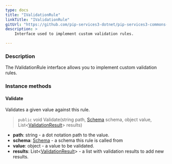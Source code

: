 ```yaml
---
type: docs
title: "IValidationRule"
linkTitle: "IValidationRule"
gitUrl: "https://github.com/pip-services3-dotnet/pip-services3-commons-dotnet"
description: >
    Interface used to implement custom validation rules.

---
```


### Description

The IValidationRule interface allows you to implement custom validation rules.

### Instance methods

#### Validate
Validates a given value against this rule.

> `public` void Validate(string path, [Schema](../schema) schema, object value, List<[ValidationResult](../validation_result)> results)

- **path**: string - a dot notation path to the value.
- **schema**: [Schema](../schema) - a schema this rule is called from
- **value**: object - a value to be validated.
- **results**: List<[ValidationResult](../validation_result)> - a list with validation results to add new results.
